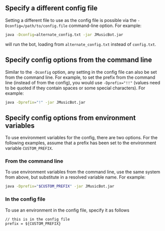 ## Specify a different config file
Setting a different file to use as the config file is possible via the `-Dconfig=/path/to/config.file` command-line option. For example:
```bash
java -Dconfig=alternate_config.txt -jar JMusicBot.jar
```
will run the bot, loading from `alternate_config.txt` instead of `config.txt`.


## Specify config options from the command line
Similar to the `-Dconfig` option, any setting in the config file can also be set from the command line. For example, to set the prefix from the command line (instead of from the config), you would use `-Dprefix="!!"` (values need to be quoted if they contain spaces or some special characters). For example:
```bash
java -Dprefix="!" -jar JMusicBot.jar
```


## Specify config options from environment variables
To use environment variables for the config, there are two options. For the following examples, assume that a prefix has been set to the environment variable `CUSTOM_PREFIX`.
### From the command line
To use environment variables from the command line, use the same system from above, but substitute in a resolved variable name. For example:
```bash
java -Dprefix="$CUSTOM_PREFIX" -jar JMusicBot.jar
```
### In the config file
To use an environment in the config file, specify it as follows
```hocon
// this is in the config file
prefix = ${CUSTOM_PREFIX}
```